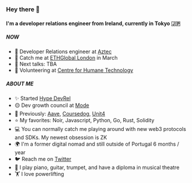 ### Hey there 👋

#### I'm a developer relations engineer from Ireland, currently in Tokyo 🇯🇵

##### NOW

- 💙 Developer Relations engineer at [Aztec](https://aztec.network/)
- 👋 Catch  me at [ETHGlobal London](https://ethglobal.com/events/london2024) in March
- 🎤 Next talks: TBA
- 🧠 Volunteering at [Centre for Humane Technology](https://www.humanetech.com/)

##### ABOUT ME

- ✨ Started [Hype DevRel](https://hy.pe/devrel)
- 🟡 Dev growth council at [Mode](https://mode.network)
- 👻 Previously: [Aave](https://aave.com/), [Coursedog](https://www.coursedog.com/), [Unit4](https://www.unit4.com/)
- ⭐ My favorites: Noir, Javascript, Python, Go, Rust, Solidity
- 💻 You can normally catch me playing around with new web3 protocols and SDKs. My newest obsession is ZK
- 🌍 I'm a former digital nomad and still outside of Portugal 6 months / year
- 🐦 Reach me on [Twitter](https://twitter.com/catmcgeecode)
- 🎵 I play piano, guitar, trumpet, and have a diploma in musical theatre
- 🏋️ I love powerlifting
